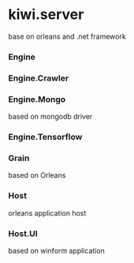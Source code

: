 # kiwi.server
base on orleans and .net framework

### Engine ####

### Engine.Crawler ###

### Engine.Mongo ###
based on mongodb driver

### Engine.Tensorflow ###

### Grain ###
based on Orleans

### Host ###
orleans application host

### Host.UI ###
based on winform application
